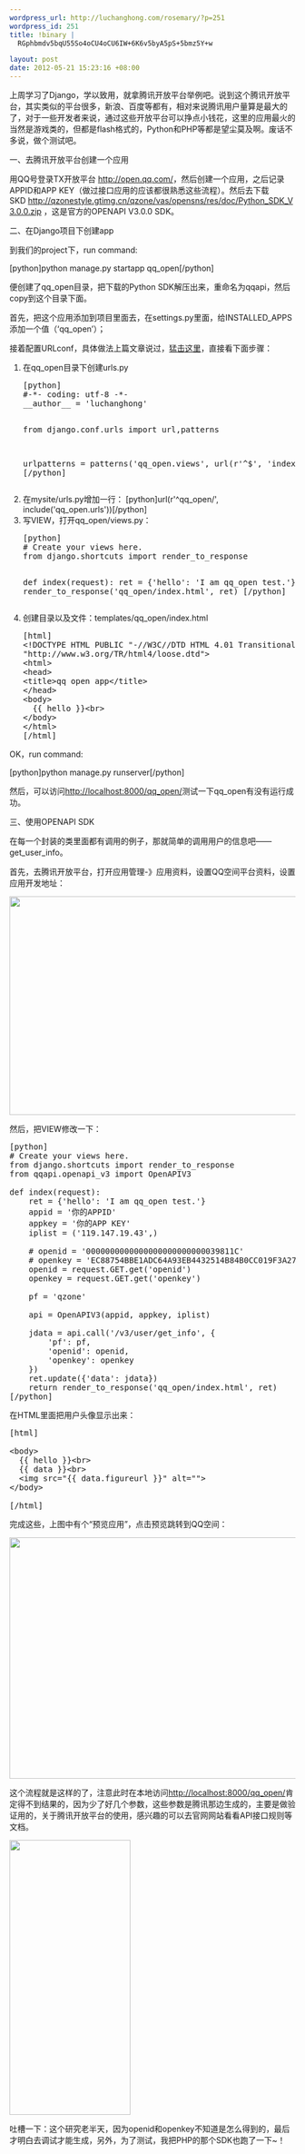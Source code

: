 ```yaml
--- 
wordpress_url: http://luchanghong.com/rosemary/?p=251
wordpress_id: 251
title: !binary |
  RGphbmdv5bqU55So4oCU4oCU6IW+6K6v5byA5pS+5bmz5Y+w

layout: post
date: 2012-05-21 15:23:16 +08:00
---
```

上周学习了Django，学以致用，就拿腾讯开放平台举例吧。说到这个腾讯开放平台，其实类似的平台很多，新浪、百度等都有，相对来说腾讯用户量算是最大的了，对于一些开发者来说，通过这些开放平台可以挣点小钱花，这里的应用最火的当然是游戏类的，但都是flash格式的，Python和PHP等都是望尘莫及啊。废话不多说，做个测试吧。

一、去腾讯开放平台创建一个应用

用QQ号登录TX开放平台 <a href="http://open.qq.com/">http://open.qq.com/</a>，然后创建一个应用，之后记录APPID和APP KEY（做过接口应用的应该都很熟悉这些流程）。然后去下载SKD <a href="http://qzonestyle.gtimg.cn/qzone/vas/opensns/res/doc/Python_SDK_V3.0.0.zip" target="_blank">http://qzonestyle.gtimg.cn/qzone/vas/opensns/res/doc/Python_SDK_V3.0.0.zip</a> ，这是官方的OPENAPI V3.0.0 SDK。

二、在Django项目下创建app

到我们的project下，run command:

[python]python manage.py startapp qq_open[/python]

便创建了qq_open目录，把下载的Python SDK解压出来，重命名为qqapi，然后copy到这个目录下面。

首先，把这个应用添加到项目里面去，在settings.py里面，给INSTALLED_APPS添加一个值（‘qq_open’）；

接着配置URLconf，具体做法上篇文章说过，<a title="Django开发学习（五）" href="http://luchanghong.com/rosemary/?p=244" target="_blank">猛击这里</a>，直接看下面步骤：
<ol>
	<li>在qq_open目录下创建urls.py
<pre>[python]
#-*- coding: utf-8 -*-
__author__ = 'luchanghong'

from django.conf.urls import url,patterns

urlpatterns = patterns('qq_open.views',
    url(r'^$', 'index'),
)
[/python]</pre>
</li>
	<li>在mysite/urls.py增加一行：
[python]url(r'^qq_open/', include('qq_open.urls'))[/python]</li>
	<li>写VIEW，打开qq_open/views.py：
<pre>[python]
# Create your views here.
from django.shortcuts import render_to_response

def index(request):
    ret = {'hello': 'I am qq_open test.'}
    return render_to_response('qq_open/index.html', ret)
[/python]</pre>
</li>
	<li>创建目录以及文件：templates/qq_open/index.html
<pre>[html]
&lt;!DOCTYPE HTML PUBLIC "-//W3C//DTD HTML 4.01 Transitional//EN"
"http://www.w3.org/TR/html4/loose.dtd"&gt;
&lt;html&gt;
&lt;head&gt;
&lt;title&gt;qq open app&lt;/title&gt;
&lt;/head&gt;
&lt;body&gt;
  {{ hello }}&lt;br&gt;
&lt;/body&gt;
&lt;/html&gt;
[/html]</pre>
</li>
</ol>
OK，run command:

[python]python manage.py runserver[/python]

然后，可以访问<a href="http://localhost:8000/qq_open/">http://localhost:8000/qq_open/</a>测试一下qq_open有没有运行成功。

三、使用OPENAPI SDK

在每一个封装的类里面都有调用的例子，那就简单的调用用户的信息吧——get_user_info。

首先，去腾讯开放平台，打开应用管理-》应用资料，设置QQ空间平台资料，设置应用开发地址：

<a href="http://luchanghong.com/rosemary/wp-content/uploads/2012/05/qzone-config.jpg"><img class="alignnone size-full wp-image-252" title="qzone-config" src="http://luchanghong.com/rosemary/wp-content/uploads/2012/05/qzone-config.jpg" alt="" width="518" height="385" /></a>

然后，把VIEW修改一下：
<pre>[python]
# Create your views here.
from django.shortcuts import render_to_response
from qqapi.openapi_v3 import OpenAPIV3

def index(request):
    ret = {'hello': 'I am qq_open test.'}
    appid = '你的APPID'
    appkey = '你的APP KEY'
    iplist = ('119.147.19.43',)

    # openid = '0000000000000000000000000039811C'
    # openkey = 'EC88754BBE1ADC64A93EB4432514B84B0CC019F3A2759C8C8'
    openid = request.GET.get('openid')
    openkey = request.GET.get('openkey')

    pf = 'qzone'

    api = OpenAPIV3(appid, appkey, iplist)

    jdata = api.call('/v3/user/get_info', {
        'pf': pf,
        'openid': openid,
        'openkey': openkey
    })
    ret.update({'data': jdata})
    return render_to_response('qq_open/index.html', ret)
[/python]</pre>
在HTML里面把用户头像显示出来：
<pre>[html]

&lt;body&gt;
  {{ hello }}&lt;br&gt;
  {{ data }}&lt;br&gt;
  &lt;img src="{{ data.figureurl }}" alt=""&gt;
&lt;/body&gt;

[/html]</pre>
完成这些，上图中有个“预览应用”，点击预览跳转到QQ空间：

<a href="http://luchanghong.com/rosemary/wp-content/uploads/2012/05/qzone.jpg"><img class="alignnone size-full wp-image-255" title="qzone" src="http://luchanghong.com/rosemary/wp-content/uploads/2012/05/qzone.jpg" alt="" width="774" height="425" /></a>

这个流程就是这样的了，注意此时在本地访问<a href="http://localhost:8000/qq_open/">http://localhost:8000/qq_open/</a>肯定得不到结果的，因为少了好几个参数，这些参数是腾讯那边生成的，主要是做验证用的，关于腾讯开放平台的使用，感兴趣的可以去官网网站看看API接口规则等文档。

<a href="http://luchanghong.com/rosemary/wp-content/uploads/2012/05/qq_open_files.jpg"><img class="alignnone size-full wp-image-258" title="qq_open_files" src="http://luchanghong.com/rosemary/wp-content/uploads/2012/05/qq_open_files.jpg" alt="" width="213" height="484" /></a>

吐槽一下：这个研究老半天，因为openid和openkey不知道是怎么得到的，最后才明白去调试才能生成，另外，为了测试，我把PHP的那个SDK也跑了一下~！

